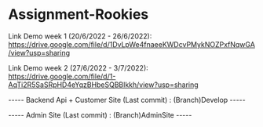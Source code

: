 # Assignment-Rookies

Link Demo week 1 (20/6/2022 - 26/6/2022): https://drive.google.com/file/d/1DvLpWe4fnaeeKWDcvPMykNOZPxfNqwGA/view?usp=sharing

Link Demo week 2 (27/6/2022 - 3/7/2022): https://drive.google.com/file/d/1-AqTi2R5SaSRpHD4eYqzBHbeSQBBlkkh/view?usp=sharing

----- Backend Api + Customer Site (Last commit) : (Branch)Develop -----

----- Admin Site (Last commit) : (Branch)AdminSite -----
